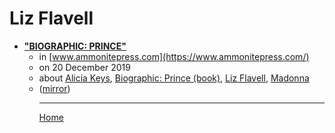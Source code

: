 # Liz Flavell

 - [**"BIOGRAPHIC: PRINCE"**](https://www.ammonitepress.com/biographic-prince/)<ul><li>in [www.ammonitepress.com](https://www.ammonitepress.com/)</li><li>on 20 December 2019</li><li>about [Alicia Keys](../../topics/alicia-keys/index.md), [Biographic: Prince (book)](../../topics/book/biographic-prince/index.md), [Liz Flavell](../../topics/liz-flavell/index.md), [Madonna](../../topics/madonna/index.md)</li><li>([mirror](https://web.archive.org/web/*/https://www.ammonitepress.com/biographic-prince/))</li><ul>

----

[Home](../index.md)
